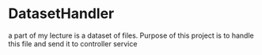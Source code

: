 # DatasetHandler
a part of my lecture is a dataset of files. Purpose of this project is to handle this file and send it to controller service
